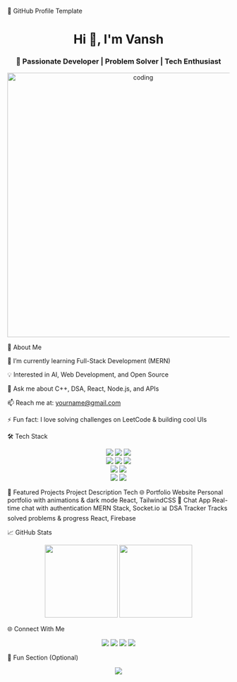 🌟 GitHub Profile Template
<!-- PROFILE HEADER --> <h1 align="center">Hi 👋, I'm Vansh</h1> <h3 align="center">🚀 Passionate Developer | Problem Solver | Tech Enthusiast</h3> <!-- BANNER IMAGE (OPTIONAL) --> <p align="center"> <img src="https://i.imgur.com/dg6FvYB.gif" alt="coding" width="600"/> </p>

💫 About Me

🌱 I’m currently learning Full-Stack Development (MERN)

💡 Interested in AI, Web Development, and Open Source

💬 Ask me about C++, DSA, React, Node.js, and APIs

📫 Reach me at: yourname@gmail.com

⚡ Fun fact: I love solving challenges on LeetCode & building cool UIs

🛠️ Tech Stack
<p align="center"> <!-- Languages --> <img src="https://img.shields.io/badge/C++-00599C?style=for-the-badge&logo=c%2b%2b&logoColor=white"/> <img src="https://img.shields.io/badge/JavaScript-F7DF1E?style=for-the-badge&logo=javascript&logoColor=black"/> <img src="https://img.shields.io/badge/Python-3776AB?style=for-the-badge&logo=python&logoColor=white"/> <br/> <!-- Frontend --> <img src="https://img.shields.io/badge/HTML5-E34F26?style=for-the-badge&logo=html5&logoColor=white"/> <img src="https://img.shields.io/badge/CSS3-1572B6?style=for-the-badge&logo=css3&logoColor=white"/> <img src="https://img.shields.io/badge/React-20232A?style=for-the-badge&logo=react&logoColor=61DAFB"/> <br/> <!-- Backend --> <img src="https://img.shields.io/badge/Node.js-43853D?style=for-the-badge&logo=node-dot-js&logoColor=white"/> <img src="https://img.shields.io/badge/Express.js-404D59?style=for-the-badge"/> <br/> <!-- Databases --> <img src="https://img.shields.io/badge/MongoDB-4EA94B?style=for-the-badge&logo=mongodb&logoColor=white"/> <img src="https://img.shields.io/badge/MySQL-00758F?style=for-the-badge&logo=mysql&logoColor=white"/> </p>

🚀 Featured Projects
Project	Description	Tech
🌐 Portfolio Website
	Personal portfolio with animations & dark mode	React, TailwindCSS
💬 Chat App
	Real-time chat with authentication	MERN Stack, Socket.io
📊 DSA Tracker
	Tracks solved problems & progress	React, Firebase

📈 GitHub Stats
<p align="center"> <img src="https://github-readme-stats.vercel.app/api?username=yourusername&show_icons=true&theme=tokyonight" height="165"/> <img src="https://github-readme-streak-stats.herokuapp.com/?user=yourusername&theme=tokyonight" height="165"/> </p>
  
🌐 Connect With Me
<p align="center"> <a href="https://linkedin.com/in/yourlinkedin" target="_blank"><img src="https://img.shields.io/badge/LinkedIn-blue?style=for-the-badge&logo=linkedin"/></a> <a href="https://leetcode.com/yourleetcode" target="_blank"><img src="https://img.shields.io/badge/LeetCode-FFA116?style=for-the-badge&logo=leetcode&logoColor=white"/></a> <a href="mailto:yourname@gmail.com" target="_blank"><img src="https://img.shields.io/badge/Gmail-D14836?style=for-the-badge&logo=gmail&logoColor=white"/></a> <a href="https://yourportfolio.com" target="_blank"><img src="https://img.shields.io/badge/Portfolio-000000?style=for-the-badge&logo=About.me&logoColor=white"/></a> </p>

🧠 Fun Section (Optional)
<p align="center"> <img src="https://github-profile-summary-cards.vercel.app/api/cards/profile-details?username=yourusername&theme=tokyonight"/> </p>

